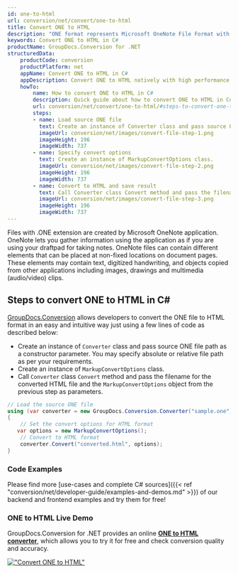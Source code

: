 ```yaml
---
id: one-to-html
url: conversion/net/convert/one-to-html
title: Convert ONE to HTML
description: "ONE format represents Microsoft OneNote File Format with .one extension. Learn how to convert ONE to HTML file programmatically in C# language using GroupDocs.Conversion for .NET library."
keywords: Convert ONE to HTML in C#
productName: GroupDocs.Conversion for .NET
structuredData:
    productCode: conversion
    productPlatform: net
    appName: Convert ONE to HTML in C#
    appDescription: Convert ONE to HTML natively with high performance using C# language and server side GroupDocs.Conversion for .NET APIs, without the use of any software like Microsoft or Open Office.
    howTo:
        name: How to convert ONE to HTML in C# 
        description: Quick guide about how to convert ONE to HTML in C# with high performance and accuracy.
        url: conversion/net/convert/one-to-html/#steps-to-convert-one-to-html-in-c
        steps:
        - name: Load source ONE file 
          text: Create an instance of Converter class and pass source ONE file path as a constructor parameter. You may specify absolute or relative file path as per your requirements. 
          imageUrl: conversion/net/images/convert-file-step-1.png
          imageHeight: 196
          imageWidth: 737
        - name: Specify convert options 
          text: Create an instance of MarkupConvertOptions class.
          imageUrl: conversion/net/images/convert-file-step-2.png
          imageHeight: 196
          imageWidth: 737
        - name: Convert to HTML and save result 
          text: Call Converter class Convert method and pass the filename for the converted HTML file and the MarkupConvertOptions object from the previous step as parameters.
          imageUrl: conversion/net/images/convert-file-step-3.png
          imageHeight: 196
          imageWidth: 737
---
```


Files with .ONE extension are created by Microsoft OneNote application. OneNote lets you gather information using the application as if you are using your draftpad for taking notes. OneNote files can contain different elements that can be placed at non-fixed locations on document pages. These elements may contain text, digitized handwriting, and objects copied from other applications including images, drawings and multimedia (audio/video) clips.

## Steps to convert ONE to HTML in C#

[GroupDocs.Conversion](https://products.groupdocs.com/conversion/net) allows developers to convert the ONE file to HTML format in an easy and intuitive way just using a few lines of code as described below:

* Create an instance of `Converter` class and pass source ONE file path as a constructor parameter. You may specify absolute or relative file path as per your requirements. 
* Create an instance of `MarkupConvertOptions` class.
* Call `Converter` class `Convert` method and pass the filename for the converted HTML file and the `MarkupConvertOptions` object from the previous step as parameters.

```csharp
// Load the source ONE file
using (var converter = new GroupDocs.Conversion.Converter("sample.one"))
{
    // Set the convert options for HTML format
   var options = new MarkupConvertOptions();
    // Convert to HTML format
    converter.Convert("converted.html", options);
}
```

### Code Examples

Please find more [use-cases and complete C# sources]({{< ref "conversion/net/developer-guide/examples-and-demos.md" >}}) of our backend and frontend examples and try them for free!

### ONE to HTML Live Demo

GroupDocs.Conversion for .NET provides an online [**ONE to HTML converter**](https://products.groupdocs.app/conversion/one-to-html), which allows you to try it for free and check conversion quality and accuracy.

[!["Convert ONE to HTML"](conversion/net/images/convert-to-html/convert-one-to-html.png)](https://products.groupdocs.app/conversion/one-to-html)